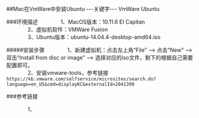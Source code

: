 ##Mac在VmWare中安装Ubuntu
---关键字--- VmWare Ubuntu

###环境描述
&emsp;&emsp;&emsp;&emsp;1、MacOS版本：10.11.6 EI Capitan <br/>
&emsp;&emsp;&emsp;&emsp;2、虚拟机软件：VMWare Fusion  <br/>
&emsp;&emsp;&emsp;&emsp;3、Ubuntu版本：ubuntu-14.04.4-desktop-amd64.iso  <br/>

#####安装步骤
&emsp;&emsp;&emsp;&emsp;1、新建虚拟机：点击左上角“File” --> 点击“New” --> 双击“Install from disc or image” --> 选择对应的iso文件，剩下的根据自己需要配置即可。<br/>
&emsp;&emsp;&emsp;&emsp;2、安装vmware-tools，参考链接`https://kb.vmware.com/selfservice/microsites/search.do?language=en_US&cmd=displayKC&externalId=2041399`

###参考链接

&emsp;&emsp;&emsp;&emsp;1、